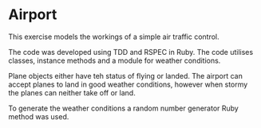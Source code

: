 Airport
=======

This exercise models the workings of a simple air traffic control.  

The code was developed using TDD and RSPEC in Ruby. The code utilises classes, instance methods and a module for weather 
conditions.

Plane objects either have teh status of flying or landed.  The airport can accept planes to land in good weather conditions,
however when stormy the planes can neither take off or land.  

To generate the weather conditions a random number generator Ruby method was used.  
